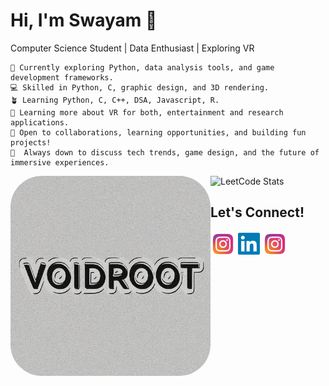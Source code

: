 # Hi, I'm Swayam 👋
Computer Science Student | Data Enthusiast |  Exploring VR

```first
🔭 Currently exploring Python, data analysis tools, and game development frameworks.
💻 Skilled in Python, C, graphic design, and 3D rendering.
🪴 Learning Python, C, C++, DSA, Javascript, R.
🌱 Learning more about VR for both, entertainment and research applications.
🤔 Open to collaborations, learning opportunities, and building fun projects!
💬  Always down to discuss tech trends, game design, and the future of immersive experiences. 
```

<img src="VoidRoot.png" width="320px" align="left" style="border-radius: 50px;">

![LeetCode Stats](https://leetcard.jacoblin.cool/SwayamTakkamore?ext=heatmap&theme=wtf&font=M+PLUS+Rounded+1c&border=1&radius=20)

**Let's Connect!**
----------------------
[<img src="instagram.png" height="40px" align="center">](mailto:takkamoreswayam@gmail.com)
[<img src="linkedin.png" height="35px" align="center">](https://www.linkedin.com/in/swayam-voidroot)
[<img src="instagram.png" height="40px" align="center">](https://www.instagram.com/swayam_voidroot)
